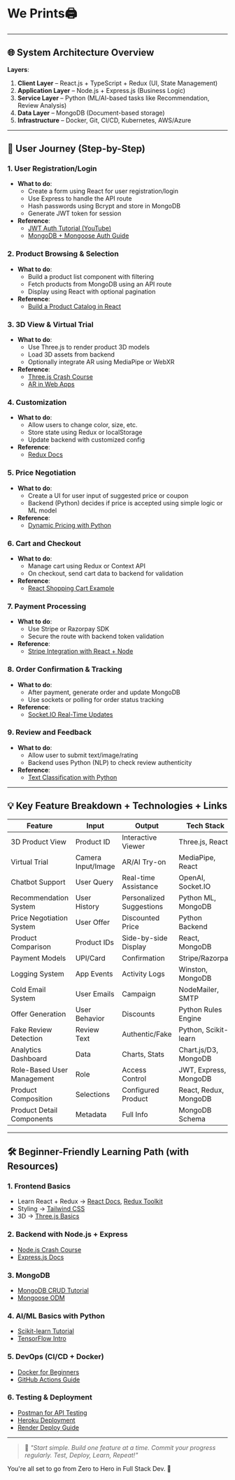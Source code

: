 # **We Prints**🖨️

---

## 🌐 **System Architecture Overview**

**Layers**:
1. **Client Layer** – React.js + TypeScript + Redux (UI, State Management)
2. **Application Layer** – Node.js + Express.js (Business Logic)
3. **Service Layer** – Python (ML/AI-based tasks like Recommendation, Review Analysis)
4. **Data Layer** – MongoDB (Document-based storage)
5. **Infrastructure** – Docker, Git, CI/CD, Kubernetes, AWS/Azure

---

## 🔁 **User Journey (Step-by-Step)**

### 1. **User Registration/Login**
- **What to do**:
  - Create a form using React for user registration/login
  - Use Express to handle the API route
  - Hash passwords using Bcrypt and store in MongoDB
  - Generate JWT token for session
- **Reference**:
  - [JWT Auth Tutorial (YouTube)](https://youtu.be/mbsmsi7l3r4)
  - [MongoDB + Mongoose Auth Guide](https://www.freecodecamp.org/news/how-to-create-a-registration-form-with-react-and-node-js/)

### 2. **Product Browsing & Selection**
- **What to do**:
  - Build a product list component with filtering
  - Fetch products from MongoDB using an API route
  - Display using React with optional pagination
- **Reference**:
  - [Build a Product Catalog in React](https://www.smashingmagazine.com/2020/01/product-page-react/)

### 3. **3D View & Virtual Trial**
- **What to do**:
  - Use Three.js to render product 3D models
  - Load 3D assets from backend
  - Optionally integrate AR using MediaPipe or WebXR
- **Reference**:
  - [Three.js Crash Course](https://threejs.org/docs/index.html)
  - [AR in Web Apps](https://developer.mozilla.org/en-US/docs/Web/API/WebXR_Device_API)

### 4. **Customization**
- **What to do**:
  - Allow users to change color, size, etc.
  - Store state using Redux or localStorage
  - Update backend with customized config
- **Reference**:
  - [Redux Docs](https://redux.js.org/introduction/getting-started)

### 5. **Price Negotiation**
- **What to do**:
  - Create a UI for user input of suggested price or coupon
  - Backend (Python) decides if price is accepted using simple logic or ML model
- **Reference**:
  - [Dynamic Pricing with Python](https://medium.com/analytics-vidhya/dynamic-pricing-model-with-machine-learning-5adfa82a2a5a)

### 6. **Cart and Checkout**
- **What to do**:
  - Manage cart using Redux or Context API
  - On checkout, send cart data to backend for validation
- **Reference**:
  - [React Shopping Cart Example](https://blog.logrocket.com/creating-custom-shopping-cart-react/)

### 7. **Payment Processing**
- **What to do**:
  - Use Stripe or Razorpay SDK
  - Secure the route with backend token validation
- **Reference**:
  - [Stripe Integration with React + Node](https://stripe.com/docs/payments/integration-builder)

### 8. **Order Confirmation & Tracking**
- **What to do**:
  - After payment, generate order and update MongoDB
  - Use sockets or polling for order status tracking
- **Reference**:
  - [Socket.IO Real-Time Updates](https://socket.io/get-started/chat/)

### 9. **Review and Feedback**
- **What to do**:
  - Allow user to submit text/image/rating
  - Backend uses Python (NLP) to check review authenticity
- **Reference**:
  - [Text Classification with Python](https://scikit-learn.org/stable/tutorial/text_analytics/working_with_text_data.html)

---

## 💡 **Key Feature Breakdown + Technologies + Links**

| Feature                      | Input                      | Output                            | Tech Stack                          | References |
|-----------------------------|----------------------------|-----------------------------------|-------------------------------------|-------------|
| 3D Product View             | Product ID                 | Interactive Viewer                | Three.js, React                     | [Three.js Docs](https://threejs.org/) |
| Virtual Trial               | Camera Input/Image         | AR/AI Try-on                      | MediaPipe, React                    | [MediaPipe](https://mediapipe.dev/) |
| Chatbot Support             | User Query                 | Real-time Assistance              | OpenAI, Socket.IO                   | [Chatbot with OpenAI](https://platform.openai.com/docs) |
| Recommendation System      | User History               | Personalized Suggestions          | Python ML, MongoDB                  | [Recommendation Systems](https://www.analyticsvidhya.com/blog/2021/06/build-your-own-recommendation-system-in-python/) |
| Price Negotiation System   | User Offer                 | Discounted Price                  | Python Backend                      | [Dynamic Pricing](https://medium.com/analytics-vidhya/dynamic-pricing-model-with-machine-learning-5adfa82a2a5a) |
| Product Comparison          | Product IDs                | Side-by-side Display              | React, MongoDB                      | [Product Comparison UI](https://reactjsexample.com/tag/comparison/) |
| Payment Models              | UPI/Card                   | Confirmation                      | Stripe/Razorpay                     | [Stripe Docs](https://stripe.com/docs) |
| Logging System              | App Events                 | Activity Logs                     | Winston, MongoDB                    | [Winston Logger](https://github.com/winstonjs/winston) |
| Cold Email System           | User Emails                | Campaign                          | NodeMailer, SMTP                    | [Nodemailer Guide](https://nodemailer.com/about/) |
| Offer Generation            | User Behavior              | Discounts                         | Python Rules Engine                 | [Simple Discount Logic](https://towardsdatascience.com/discount-logic-machine-learning-45d7608c9cd8) |
| Fake Review Detection       | Review Text                | Authentic/Fake                    | Python, Scikit-learn                | [NLP Fake Review Detection](https://towardsdatascience.com/fake-product-review-detection-using-nlp-d0c20a3b9a63) |
| Analytics Dashboard         | Data                       | Charts, Stats                     | Chart.js/D3, MongoDB                | [Chart.js Docs](https://www.chartjs.org/docs/latest/) |
| Role-Based User Management  | Role                       | Access Control                    | JWT, Express, MongoDB               | [RBAC in Node.js](https://dev.to/franciscomendes10866/role-based-access-control-rbac-in-node-js-4fgf) |
| Product Composition         | Selections                 | Configured Product                | React, Redux, MongoDB               | [Product Builder UI](https://reactjsexample.com/tag/configurator/) |
| Product Detail Components   | Metadata                   | Full Info                         | MongoDB Schema                      | [MongoDB Schema Design](https://www.mongodb.com/docs/manual/core/data-modeling-introduction/) |

---

## 🛠️ **Beginner-Friendly Learning Path (with Resources)**

### 1. **Frontend Basics**
- Learn React + Redux → [React Docs](https://reactjs.org/), [Redux Toolkit](https://redux-toolkit.js.org/)
- Styling → [Tailwind CSS](https://tailwindcss.com/docs/installation)
- 3D → [Three.js Basics](https://threejs.org/)

### 2. **Backend with Node.js + Express**
- [Node.js Crash Course](https://youtu.be/fBNz5xF-Kx4)
- [Express.js Docs](https://expressjs.com/)

### 3. **MongoDB**
- [MongoDB CRUD Tutorial](https://www.mongodb.com/basics/crud-operations)
- [Mongoose ODM](https://mongoosejs.com/docs/guide.html)

### 4. **AI/ML Basics with Python**
- [Scikit-learn Tutorial](https://scikit-learn.org/stable/tutorial/index.html)
- [TensorFlow Intro](https://www.tensorflow.org/tutorials)

### 5. **DevOps (CI/CD + Docker)**
- [Docker for Beginners](https://docker-curriculum.com/)
- [GitHub Actions Guide](https://docs.github.com/en/actions)

### 6. **Testing & Deployment**
- [Postman for API Testing](https://learning.postman.com/docs/getting-started/introduction/)
- [Heroku Deployment](https://devcenter.heroku.com/categories/reference)
- [Render Deploy Guide](https://render.com/docs/deploy-node-express-app)

---

> 💬 _"Start simple. Build one feature at a time. Commit your progress regularly. Test, Deploy, Learn, Repeat!"_

You're all set to go from Zero to Hero in Full Stack Dev. 🚀

